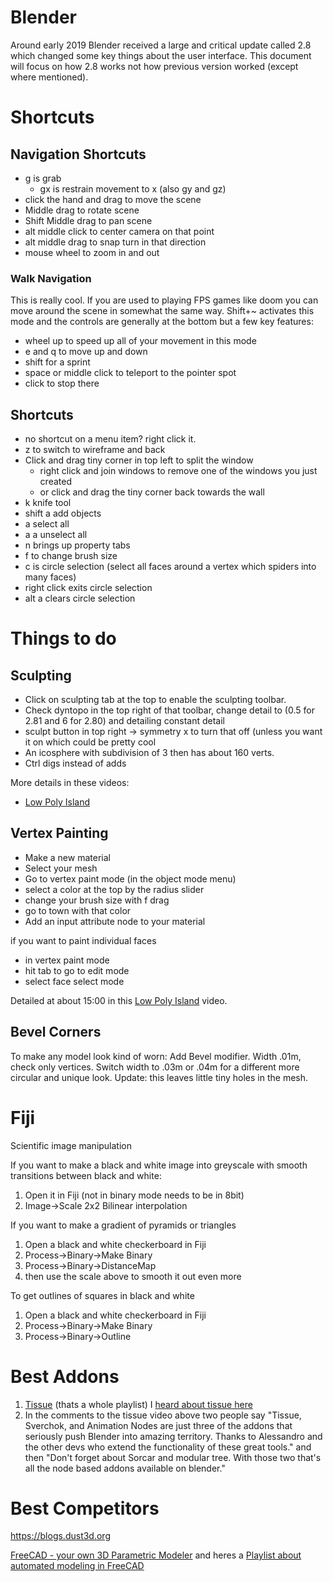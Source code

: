 # Blender #

Around early 2019 Blender received a large and critical update called 2.8 which changed some key things about the user interface.  This document will focus on how 2.8 works not how previous version worked (except where mentioned).

# Shortcuts # 

## Navigation Shortcuts ##
* g is grab
	* gx is restrain movement to x (also gy and gz)
* click the hand and drag to move the scene
* Middle drag to rotate scene
* Shift Middle drag to pan scene
* alt middle click to center camera on that point
* alt middle drag to snap turn in that direction
* mouse wheel to zoom in and out

### Walk Navigation ###
This is really cool. If you are used to playing FPS games like doom you can move around the scene in somewhat the same way.  Shift+~ activates this mode and the controls are generally at the bottom but a few key features:
* wheel up to speed up all of your movement in this mode
* e and q to move up and down
* shift for a sprint
* space or middle click to teleport to the pointer spot
* click to stop there


## Shortcuts ##
* no shortcut on a menu item?  right click it.
* z to switch to wireframe and back
* Click and drag tiny corner in top left to split the window
	* right click and join windows to remove one of the windows you just created
	* or click and drag the tiny corner back towards the wall
* k knife tool
* shift a add objects
* a select all
* a a unselect all
* n brings up property tabs
* f to change brush size
* c is circle selection (select all faces around a vertex which spiders into many faces)
* 	right click exits circle selection
* 	alt a clears circle selection



# Things to do #

## Sculpting ##
* Click on sculpting tab at the top to enable the sculpting toolbar.
* Check dyntopo in the top right of that toolbar, change detail to (0.5 for 2.81 and 6 for 2.80) and detailing constant detail
* sculpt button in top right -> symmetry x to turn that off (unless you want it on which could be pretty cool
* An icosphere with subdivision of 3 then has about 160 verts.
* Ctrl digs instead of adds

More details in these videos:
* [Low Poly Island](https://www.youtube.com/watch?v=0lj643VmTsg) 


## Vertex Painting ##

* Make a new material
* Select your mesh
* Go to vertex paint mode (in the object mode menu)
* select a color at the top by the radius slider
* change your brush size with f drag
* go to town with that color
* Add an input attribute node to your material


if you want to paint individual faces

* in vertex paint mode
* hit tab to go to edit mode
* select face select mode



Detailed at about 15:00 in this 
[Low Poly Island](https://www.youtube.com/watch?v=0lj643VmTsg) video.


## Bevel Corners ##
To make any model look kind of worn: Add Bevel modifier.  Width .01m, check only vertices.  Switch width to .03m or .04m for a different more circular and unique look.  Update: this leaves little tiny holes in the mesh.  

# Fiji #
Scientific image manipulation

If you want to make a black and white image into greyscale with smooth transitions between black and white:

1. Open it in Fiji (not in binary mode needs to be in 8bit)
2. Image->Scale  2x2 Bilinear interpolation

If you want to make a gradient of pyramids or triangles

1. Open a black and white checkerboard in Fiji
2. Process->Binary->Make Binary
3. Process->Binary->DistanceMap
4. then use the scale above to smooth it out even more

To get outlines of squares in black and white
1. Open a black and white checkerboard in Fiji
2. Process->Binary->Make Binary
3. Process->Binary->Outline


# Best Addons #
1. [Tissue](https://www.youtube.com/watch?v=pVNYyJeLGZI&list=PLJThqQUeIsPTsFMYNoPpqfUQbi8AJh1Ii) (thats a whole playlist) I [heard about tissue here](https://www.youtube.com/watch?v=R5_2pyISN2c&t=240)
2. In the comments to the tissue video above two people say "Tissue, Sverchok, and Animation Nodes are just three of the addons that seriously push Blender into amazing territory. Thanks to  Alessandro and the other devs who extend the functionality of these great tools." and then "Don't forget about Sorcar and modular tree. With those two that's all the node based addons available on blender."

# Best Competitors #
https://blogs.dust3d.org

[FreeCAD - your own 3D Parametric Modeler](https://www.freecadweb.org)  and heres a [Playlist about automated modeling in FreeCAD](https://www.youtube.com/watch?v=9EzxiwjKzTQ&list=PLJThqQUeIsPTw-SQeY595Kpz_xQeZxz4o)
